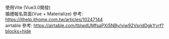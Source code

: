 使用Vite (Vue3.0開發)  
婚禮報名頁面(Vue + Materialize) 參考: https://ithelp.ithome.com.tw/articles/10247144  
airtable 參考: https://airtable.com/tblwdUMfsaPXi5NBy/viw92VsridDgkYvrf?blocks=hide  
